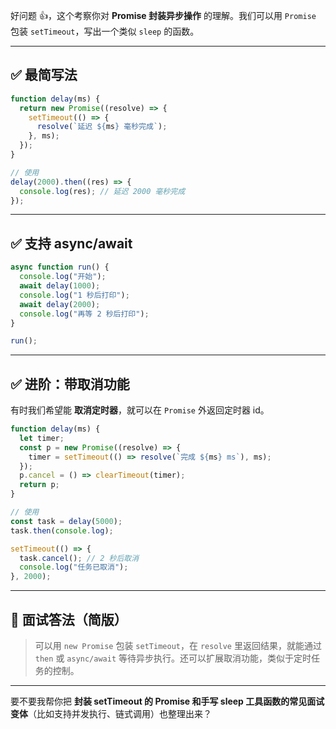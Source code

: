 好问题 👍，这个考察你对 **Promise 封装异步操作** 的理解。我们可以用 `Promise` 包装 `setTimeout`，写出一个类似 `sleep` 的函数。

---

## ✅ 最简写法

```js
function delay(ms) {
  return new Promise((resolve) => {
    setTimeout(() => {
      resolve(`延迟 ${ms} 毫秒完成`);
    }, ms);
  });
}

// 使用
delay(2000).then((res) => {
  console.log(res); // 延迟 2000 毫秒完成
});
```

---

## ✅ 支持 async/await

```js
async function run() {
  console.log("开始");
  await delay(1000);
  console.log("1 秒后打印");
  await delay(2000);
  console.log("再等 2 秒后打印");
}

run();
```

---

## ✅ 进阶：带取消功能

有时我们希望能 **取消定时器**，就可以在 `Promise` 外返回定时器 id。

```js
function delay(ms) {
  let timer;
  const p = new Promise((resolve) => {
    timer = setTimeout(() => resolve(`完成 ${ms} ms`), ms);
  });
  p.cancel = () => clearTimeout(timer);
  return p;
}

// 使用
const task = delay(5000);
task.then(console.log);

setTimeout(() => {
  task.cancel(); // 2 秒后取消
  console.log("任务已取消");
}, 2000);
```

---

## 🎯 面试答法（简版）

> 可以用 `new Promise` 包装 `setTimeout`，在 `resolve` 里返回结果，就能通过 `then` 或 `async/await` 等待异步执行。还可以扩展取消功能，类似于定时任务的控制。

---

要不要我帮你把 **封装 setTimeout 的 Promise 和手写 sleep 工具函数的常见面试变体**（比如支持并发执行、链式调用）也整理出来？

